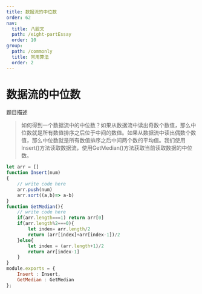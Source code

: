 ```yaml
---
title: 数据流的中位数
order: 62
nav:
  title: 八股文
  path: /eight-partEssay
  order: 10
group:
  path: /commonly
  title: 常用算法
  order: 2
---
```



数据流的中位数
===

题目描述

>如何得到一个数据流中的中位数？如果从数据流中读出奇数个数值，那么中位数就是所有数值排序之后位于中间的数值。如果从数据流中读出偶数个数值，那么中位数就是所有数值排序之后中间两个数的平均值。我们使用Insert()方法读取数据流，使用GetMedian()方法获取当前读取数据的中位数。

```js
let arr = []
function Insert(num)
{
    // write code here
    arr.push(num)
    arr.sort((a,b)=> a-b)
}
function GetMedian(){
	// write code here
    if(arr.length===1) return arr[0]
    if(arr.length%2===0){
        let index= arr.length/2
        return (arr[index]+arr[index-1])/2
    }else{
        let index = (arr.length+1)/2
        return arr[index-1]
    }
}
module.exports = {
    Insert : Insert,
    GetMedian : GetMedian
};
```

